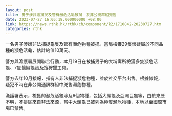 ```yaml
---
layout: post
title: 男子涉非法捕捉及管有瀕危活龜被捕　於非公開群組兜售
date: 2023-07-27 16:05:18.000000000 +08:00
link: https://news.rthk.hk/rthk/ch/component/k2/1710842-20230727.htm
categories: rthk
---
```


一名男子涉嫌非法捕捉龜隻及管有瀕危物種被捕。當局檢獲29隻懷疑屬於不同品種的瀕危活龜，估計約值10萬元。

警方與漁護署展開聯合行動，本月19日在被捕男子的大埔寓所檢獲多隻瀕危活龜、7隻懷疑龜蛋及搜狩獵工具。

警方去年10月接報，指有人非法捕捉瀕危物種，並於社交平台出售。根據線報，疑犯不時在非公開通訊群組中兜售瀕危物種。

漁護署表示，檢獲的瀕危活龜涉及6個物種，包括大頭龜及亞洲巨龜等，由於來歷不明，不排除來自非法來源，當中大頭龜已被列為極度瀕危物種，本地以至國際市場已禁售。
